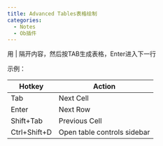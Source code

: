 ```yaml
---
title: Advanced Tables表格绘制
categories:
  - Notes
  - Ob插件
---
```

用 | 隔开内容，然后按TAB生成表格，Enter进入下一行

示例：

| Hotkey       | Action                      |
| ------------ | --------------------------- |
| Tab          | Next Cell                   |
| Enter        | Next Row                    |
| Shift+Tab    | Previous Cell               |
| Ctrl+Shift+D | Open table controls sidebar |
